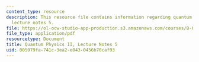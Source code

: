 ```yaml
---
content_type: resource
description: This resource file contains information regarding quantum physics II,
  lecture notes 5.
file: https://ol-ocw-studio-app-production.s3.amazonaws.com/courses/8-05-quantum-physics-ii-fall-2013/005979fa741c3ea2e0430456b70caf93_MIT8_05F13_Chap_05.pdf
file_type: application/pdf
resourcetype: Document
title: Quantum Physics II, Lecture Notes 5
uid: 005979fa-741c-3ea2-e043-0456b70caf93
---
```

